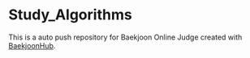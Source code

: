 # Study_Algorithms
This is a auto push repository for Baekjoon Online Judge created with [BaekjoonHub](https://github.com/BaekjoonHub/BaekjoonHub).
